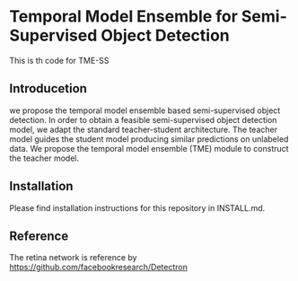 # Temporal Model Ensemble for Semi-Supervised Object Detection

This is th code for TME-SS


## Introducetion

we propose the temporal model ensemble based semi-supervised object detection. In order to obtain a feasible semi-supervised object detection model, we adapt the standard teacher-student architecture. The teacher model guides the student model producing similar predictions on unlabeled data. We propose the temporal model ensemble (TME) module to construct the teacher model. 

## Installation

Please find installation instructions for this repository in INSTALL.md.

## Reference 
The retina network is reference by https://github.com/facebookresearch/Detectron